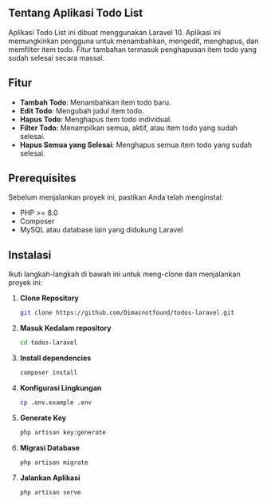 
## Tentang Aplikasi Todo List

Aplikasi Todo List ini dibuat menggunakan Laravel 10. Aplikasi ini memungkinkan pengguna untuk menambahkan, mengedit, menghapus, dan memfilter item todo. Fitur tambahan termasuk penghapusan item todo yang sudah selesai secara massal.

## Fitur

- **Tambah Todo**: Menambahkan item todo baru.
- **Edit Todo**: Mengubah judul item todo.
- **Hapus Todo**: Menghapus item todo individual.
- **Filter Todo**: Menampilkan semua, aktif, atau item todo yang sudah selesai.
- **Hapus Semua yang Selesai**: Menghapus semua item todo yang sudah selesai.

## Prerequisites

Sebelum menjalankan proyek ini, pastikan Anda telah menginstal:

- PHP >= 8.0
- Composer
- MySQL atau database lain yang didukung Laravel

## Instalasi

Ikuti langkah-langkah di bawah ini untuk meng-clone dan menjalankan proyek ini:

1. **Clone Repository**

   ```bash
   git clone https://github.com/Dimasnotfound/todos-laravel.git

2. **Masuk Kedalam repository**

   ```bash
   cd todos-laravel

3. **Install dependencies**

   ```bash
   composer install

4. **Konfigurasi Lingkungan**

   ```bash
   cp .env.example .env

5. **Generate Key**

   ```bash
   php artisan key:generate

6. **Migrasi Database**
   ```bash
   php artisan migrate

7. **Jalankan Aplikasi**
   ```bash
   php artisan serve




